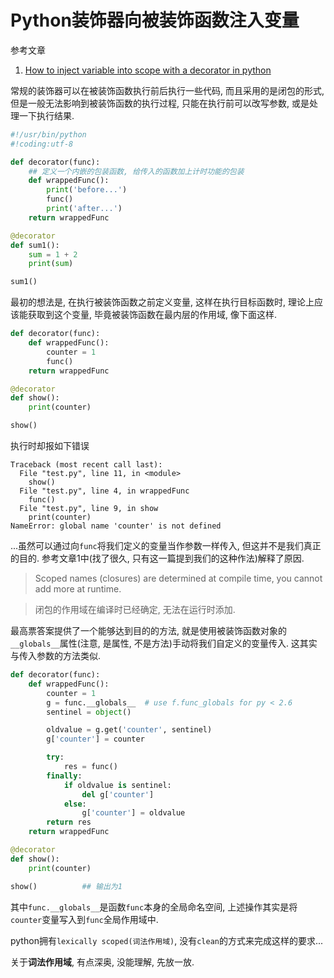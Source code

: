 # Python装饰器向被装饰函数注入变量

参考文章

1. [How to inject variable into scope with a decorator in python](https://stackoverflow.com/questions/17862185/how-to-inject-variable-into-scope-with-a-decorator-in-python)

常规的装饰器可以在被装饰函数执行前后执行一些代码, 而且采用的是闭包的形式, 但是一般无法影响到被装饰函数的执行过程, 只能在执行前可以改写参数, 或是处理一下执行结果.

```py
#!/usr/bin/python
#!coding:utf-8

def decorator(func):
    ## 定义一个内嵌的包装函数, 给传入的函数加上计时功能的包装
    def wrappedFunc():
        print('before...')
        func()
        print('after...')
    return wrappedFunc

@decorator
def sum1():
    sum = 1 + 2
    print(sum)

sum1()
```

最初的想法是, 在执行被装饰函数之前定义变量, 这样在执行目标函数时, 理论上应该能获取到这个变量, 毕竟被装饰函数在最内层的作用域, 像下面这样.

```py
def decorator(func):
    def wrappedFunc():
        counter = 1
        func()
    return wrappedFunc

@decorator
def show():
    print(counter)

show()
```

执行时却报如下错误

```
Traceback (most recent call last):
  File "test.py", line 11, in <module>
    show()
  File "test.py", line 4, in wrappedFunc
    func()
  File "test.py", line 9, in show
    print(counter)
NameError: global name 'counter' is not defined
```

...虽然可以通过向`func`将我们定义的变量当作参数一样传入, 但这并不是我们真正的目的. 参考文章1中(找了很久, 只有这一篇提到我们的这种作法)解释了原因.

> Scoped names (closures) are determined at compile time, you cannot add more at runtime.

> 闭包的作用域在编译时已经确定, 无法在运行时添加.

最高票答案提供了一个能够达到目的的方法, 就是使用被装饰函数对象的`__globals__`属性(注意, 是属性, 不是方法)手动将我们自定义的变量传入. 这其实与传入参数的方法类似.

```py
def decorator(func):
    def wrappedFunc():
        counter = 1
        g = func.__globals__  # use f.func_globals for py < 2.6
        sentinel = object()

        oldvalue = g.get('counter', sentinel)
        g['counter'] = counter

        try:
            res = func()
        finally:
            if oldvalue is sentinel:
                del g['counter']
            else:
                g['counter'] = oldvalue
        return res
    return wrappedFunc

@decorator
def show():
    print(counter)

show()          ## 输出为1
```

其中`func.__globals__`是函数`func`本身的全局命名空间, 上述操作其实是将`counter`变量写入到`func`全局作用域中.

python拥有`lexically scoped(词法作用域)`, 没有`clean`的方式来完成这样的要求...

关于**词法作用域**, 有点深奥, 没能理解, 先放一放.